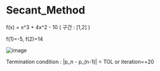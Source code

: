 # Secant_Method


f(x) = x^3 + 4x^2 - 10  ( 구간 : [1,2] )


f(1)=-5, f(2)=14


![image](https://user-images.githubusercontent.com/37769713/102984322-c33a2500-4550-11eb-8a74-15f2691749f2.png)
<br>


Termination condition : |p_n - p_(n-1)| < TOL or iteration==20

